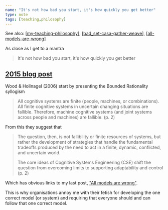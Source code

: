 ```yaml
---
name: "It's not how bad you start, it's how quickly you get better"
type: note
tags: [teaching,philosophy]
---
```


See also: [[my-teaching-philosophy]], [[bad_set-casa-gather-weave]], [[all-models-are-wrong]]

As close as I get to a mantra
> It's not how bad you start, it's how quickly you get better

## [2015 blog post](https://djon.es/blog/2015/09/03/its-not-how-bad-you-start-but-how-quickly-you-get-better/)

Wood &amp; Hollnagel (2006) start by presenting the Bounded Rationality syllogism

> All cognitive systems are finite (people, machines, or combinations). All finite cognitive systems in uncertain changing situations are fallible. Therefore, machine cognitive systems (and joint systems across people and machines) are fallible. (p. 2)

From this they suggest that

> The question, then, is not fallibility or finite resources of systems, but rather the development of strategies that handle the fundamental tradeoffs produced by the need to act in a finite, dynamic, conflicted, and uncertain world.
>
> The core ideas of Cognitive Systems Engineering (CSE) shift the question from overcoming limits to supporting adaptability and control (p. 2)

Which has obvious links to my last post, <a href="https://djon.es/blog/2015/08/28/all-models-are-wrong-but-some-are-useful-and-its-application-to-e-learning/">"All models are wrong"</a>.

This is why organisations annoy me with their fetish for developing the one correct model (or system) and requiring that everyone should and can follow that one correct model.

[//begin]: # "Autogenerated link references for markdown compatibility"
[my-teaching-philosophy]: my-teaching-philosophy "My Teaching Philosophy"
[bad_set-casa-gather-weave]: ../CASA/bad_set-casa-gather-weave "The relationships between BAD/SET, CASA, and Gather/Weave"
[all-models-are-wrong]: all-models-are-wrong "all-models-are-wrong"
[//end]: # "Autogenerated link references"